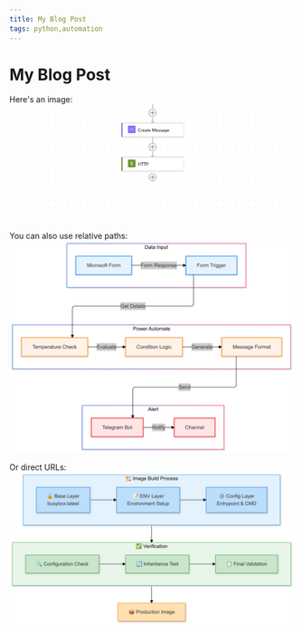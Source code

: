 ```yaml
---
title: My Blog Post
tags: python,automation
---
```


# My Blog Post

Here's an image:
<img src="./images/another-image.jpg" alt="My awesome image">

You can also use relative paths:
<img src="./images/my-image.jpg" alt="Another image">

Or direct URLs:
<img src="https://raw.githubusercontent.com/TheToriqul/docker-image-attributes/main/architecture.png" alt="External image">